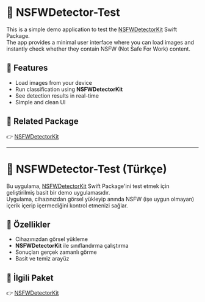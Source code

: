 

# 📱 NSFWDetector-Test

This is a simple demo application to test the [NSFWDetectorKit](https://github.com/mehmettirpan/NSFWDetectorKit.git) Swift Package.  
The app provides a minimal user interface where you can load images and instantly check whether they contain NSFW (Not Safe For Work) content.

## 🚀 Features
- Load images from your device  
- Run classification using **NSFWDetectorKit**  
- See detection results in real-time  
- Simple and clean UI  

## 🔗 Related Package
👉 [NSFWDetectorKit](https://github.com/mehmettirpan/NSFWDetectorKit.git)

---

# 📱 NSFWDetector-Test (Türkçe)

Bu uygulama, [NSFWDetectorKit](https://github.com/mehmettirpan/NSFWDetectorKit.git) Swift Package'ini test etmek için geliştirilmiş basit bir demo uygulamasıdır.  
Uygulama, cihazınızdan görsel yükleyip anında NSFW (işe uygun olmayan) içerik içerip içermediğini kontrol etmenizi sağlar.

## 🚀 Özellikler
- Cihazınızdan görsel yükleme  
- **NSFWDetectorKit** ile sınıflandırma çalıştırma  
- Sonuçları gerçek zamanlı görme  
- Basit ve temiz arayüz  

## 🔗 İlgili Paket
👉 [NSFWDetectorKit](https://github.com/mehmettirpan/NSFWDetectorKit.git)